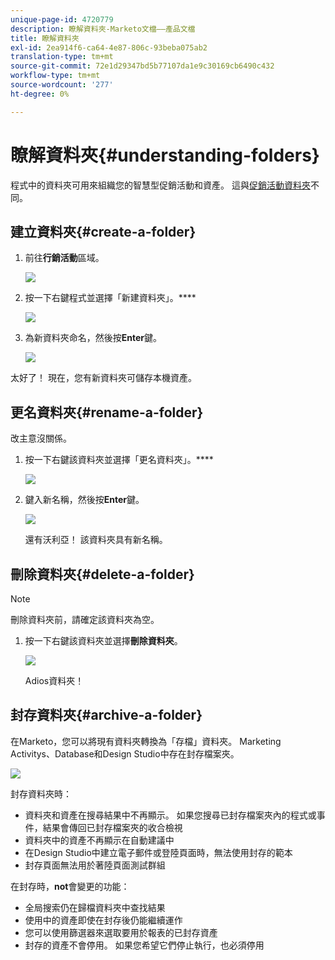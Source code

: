 ```yaml
---
unique-page-id: 4720779
description: 瞭解資料夾-Marketo文檔——產品文檔
title: 瞭解資料夾
exl-id: 2ea914f6-ca64-4e87-806c-93beba075ab2
translation-type: tm+mt
source-git-commit: 72e1d29347bd5b77107da1e9c30169cb6490c432
workflow-type: tm+mt
source-wordcount: '277'
ht-degree: 0%

---
```


# 瞭解資料夾{#understanding-folders}

程式中的資料夾可用來組織您的智慧型促銷活動和資產。 這與[促銷活動資料夾](/help/marketo/product-docs/core-marketo-concepts/miscellaneous/create-new-campaign-folder.md)不同。

## 建立資料夾{#create-a-folder}

1. 前往&#x200B;**行銷活動**&#x200B;區域。

   ![](assets/ma.png)

1. 按一下右鍵程式並選擇「新建資料夾」。****

   ![](assets/image2015-4-20-18-3a45-3a14.png)

1. 為新資料夾命名，然後按&#x200B;**Enter**&#x200B;鍵。

   ![](assets/image2015-4-20-18-3a46-3a57.png)

太好了！ 現在，您有新資料夾可儲存本機資產。

## 更名資料夾{#rename-a-folder}

改主意沒關係。

1. 按一下右鍵該資料夾並選擇「更名資料夾」。****

   ![](assets/image2015-4-20-18-3a49-3a10.png)

1. 鍵入新名稱，然後按&#x200B;**Enter**&#x200B;鍵。

   ![](assets/image2015-4-20-18-3a52-3a30.png)

   還有沃利亞！ 該資料夾具有新名稱。

## 刪除資料夾{#delete-a-folder}

>[!NOTE]
>
>刪除資料夾前，請確定該資料夾為空。

1. 按一下右鍵該資料夾並選擇&#x200B;**刪除資料夾**。

   ![](assets/image2015-4-20-18-3a55-3a51.png)

   Adios資料夾！

## 封存資料夾{#archive-a-folder}

在Marketo，您可以將現有資料夾轉換為「存檔」資料夾。 Marketing Activitys、Database和Design Studio中存在封存檔案夾。

![](assets/image2015-4-20-19-3a3-3a46.png)

封存資料夾時：

* 資料夾和資產在搜尋結果中不再顯示。 如果您搜尋已封存檔案夾內的程式或事件，結果會傳回已封存檔案夾的收合檢視
* 資料夾中的資產不再顯示在自動建議中
* 在Design Studio中建立電子郵件或登陸頁面時，無法使用封存的範本
* 封存頁面無法用於著陸頁面測試群組

在封存時，**not**&#x200B;會變更的功能：

* 全局搜索仍在歸檔資料夾中查找結果
* 使用中的資產即使在封存後仍能繼續運作
* 您可以使用篩選器來選取要用於報表的已封存資產
* 封存的資產不會停用。 如果您希望它們停止執行，也必須停用
